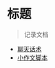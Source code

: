 # 标题

> 记录文档

- [聊天话术](https://l987845225.github.io/docweb/#/聊天)
- [小作文脚本](https://l987845225.github.io/docweb/#/小作文)

